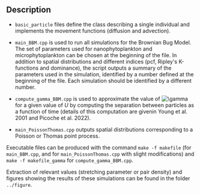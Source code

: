## Description

* `basic_particle` files define the class describing a single individual and implements the movement functions (diffusion and advection).
* `main_BBM.cpp` is used to run all simulations for the Brownian Bug Model. The set of parameters used for nanophytoplankton and microphytoplankton can be chosen at the beginning of the file. In addition to spatial distributions and different indices (pcf, Ripley's K-functions and dominance), the script outputs a summary of the parameters used in the simulation, identified by a number defined at the beginning of the file. Each simulation should be identified by a different number. 
* `compute_gamma_BBM.cpp` is used to approximate the value of ![\gamma](https://latex.codecogs.com/svg.latex?\gamma) for a given value of _U_ by computing the separation between particles as a function of time (details of this computation are givenin Young et al. 2001 and Picoche et al. 2022).

* `main_PoissonThomas.cpp` outputs spatial distributions corresponding to a Poisson or Thomas point process.

Executable files can be produced with the command `make -f makefile` (for `main_BBM.cpp`, and for `main_PoissonThomas.cpp` with slight modifications) and `make -f makefile_gamma` for `compute_gamma_BBM.cpp`. 

Extraction of relevant values (stretching parameter or pair density) and figures showing the results of these simulations can be found in the folder `../figure`.

